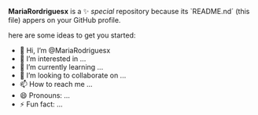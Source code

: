 


**MariaRordriguesx** is a ✨​ _special_ repository because its `README.nd´ (this file) appers on your GitHub profile.

here are some ideas to get you started:

- 👋 Hi, I’m @MariaRodriguesx
- 👀 I’m interested in ...
- 🌱 I’m currently learning ...
- 💞️ I’m looking to collaborate on ...
- 📫 How to reach me ...
- 😄 Pronouns: ...
- ⚡ Fun fact: ...


